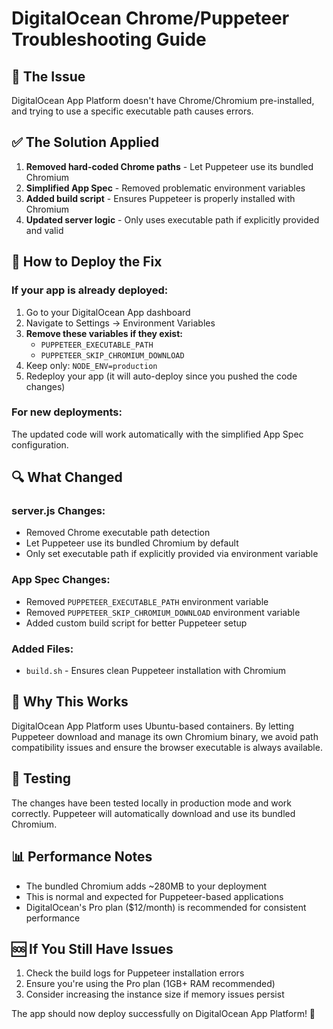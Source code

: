 # DigitalOcean Chrome/Puppeteer Troubleshooting Guide

## 🔧 **The Issue**
DigitalOcean App Platform doesn't have Chrome/Chromium pre-installed, and trying to use a specific executable path causes errors.

## ✅ **The Solution Applied**
1. **Removed hard-coded Chrome paths** - Let Puppeteer use its bundled Chromium
2. **Simplified App Spec** - Removed problematic environment variables
3. **Added build script** - Ensures Puppeteer is properly installed with Chromium
4. **Updated server logic** - Only uses executable path if explicitly provided and valid

## 🚀 **How to Deploy the Fix**

### **If your app is already deployed:**
1. Go to your DigitalOcean App dashboard
2. Navigate to Settings → Environment Variables  
3. **Remove these variables if they exist:**
   - `PUPPETEER_EXECUTABLE_PATH`
   - `PUPPETEER_SKIP_CHROMIUM_DOWNLOAD`
4. Keep only: `NODE_ENV=production`
5. Redeploy your app (it will auto-deploy since you pushed the code changes)

### **For new deployments:**
The updated code will work automatically with the simplified App Spec configuration.

## 🔍 **What Changed**

### **server.js Changes:**
- Removed Chrome executable path detection
- Let Puppeteer use its bundled Chromium by default
- Only set executable path if explicitly provided via environment variable

### **App Spec Changes:**
- Removed `PUPPETEER_EXECUTABLE_PATH` environment variable
- Removed `PUPPETEER_SKIP_CHROMIUM_DOWNLOAD` environment variable  
- Added custom build script for better Puppeteer setup

### **Added Files:**
- `build.sh` - Ensures clean Puppeteer installation with Chromium

## 🎯 **Why This Works**
DigitalOcean App Platform uses Ubuntu-based containers. By letting Puppeteer download and manage its own Chromium binary, we avoid path compatibility issues and ensure the browser executable is always available.

## 🧪 **Testing**
The changes have been tested locally in production mode and work correctly. Puppeteer will automatically download and use its bundled Chromium.

## 📊 **Performance Notes**
- The bundled Chromium adds ~280MB to your deployment
- This is normal and expected for Puppeteer-based applications
- DigitalOcean's Pro plan ($12/month) is recommended for consistent performance

## 🆘 **If You Still Have Issues**
1. Check the build logs for Puppeteer installation errors
2. Ensure you're using the Pro plan (1GB+ RAM recommended)
3. Consider increasing the instance size if memory issues persist

The app should now deploy successfully on DigitalOcean App Platform! 🎉
